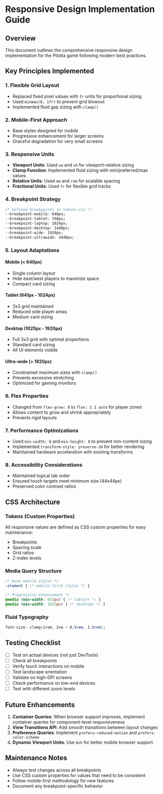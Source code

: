 # Responsive Design Implementation Guide

## Overview
This document outlines the comprehensive responsive design implementation for the Pilotta game following modern best practices.

## Key Principles Implemented

### 1. **Flexible Grid Layout**
- Replaced fixed pixel values with `fr` units for proportional sizing
- Used `minmax(0, 1fr)` to prevent grid blowout
- Implemented fluid gap sizing with `clamp()`

### 2. **Mobile-First Approach**
- Base styles designed for mobile
- Progressive enhancement for larger screens
- Graceful degradation for very small screens

### 3. **Responsive Units**
- **Viewport Units**: Used `vw` and `vh` for viewport-relative sizing
- **Clamp Function**: Implemented fluid sizing with min/preferred/max values
- **Relative Units**: Used `em` and `rem` for scalable spacing
- **Fractional Units**: Used `fr` for flexible grid tracks

### 4. **Breakpoint Strategy**
```css
/* Defined breakpoints in tokens.css */
--breakpoint-mobile: 640px;
--breakpoint-tablet: 768px;
--breakpoint-laptop: 1024px;
--breakpoint-desktop: 1440px;
--breakpoint-wide: 1920px;
--breakpoint-ultrawide: 3440px;
```

### 5. **Layout Adaptations**

#### Mobile (< 640px)
- Single column layout
- Hide east/west players to maximize space
- Compact card sizing

#### Tablet (641px - 1024px)
- 3x3 grid maintained
- Reduced side player areas
- Medium card sizing

#### Desktop (1025px - 1920px)
- Full 3x3 grid with optimal proportions
- Standard card sizing
- All UI elements visible

#### Ultra-wide (> 1920px)
- Constrained maximum sizes with `clamp()`
- Prevents excessive stretching
- Optimized for gaming monitors

### 6. **Flex Properties**
- Changed from `flex-grow: 0` to `flex: 1 1 auto` for player zones
- Allows content to grow and shrink appropriately
- Prevents rigid layouts

### 7. **Performance Optimizations**
- Used `min-width: 0` and `min-height: 0` to prevent min-content sizing
- Implemented `transform-style: preserve-3d` for better rendering
- Maintained hardware acceleration with existing transforms

### 8. **Accessibility Considerations**
- Maintained logical tab order
- Ensured touch targets meet minimum size (44x44px)
- Preserved color contrast ratios

## CSS Architecture

### Tokens (Custom Properties)
All responsive values are defined as CSS custom properties for easy maintenance:
- Breakpoints
- Spacing scale
- Grid ratios
- Z-index levels

### Media Query Structure
```css
/* Base mobile styles */
.element { /* mobile-first styles */ }

/* Progressive enhancement */
@media (min-width: 641px) { /* tablet+ */ }
@media (min-width: 1025px) { /* desktop+ */ }
```

### Fluid Typography
```css
font-size: clamp(1rem, 2vw + 0.5rem, 1.5rem);
```

## Testing Checklist

- [ ] Test on actual devices (not just DevTools)
- [ ] Check all breakpoints
- [ ] Verify touch interactions on mobile
- [ ] Test landscape orientation
- [ ] Validate on high-DPI screens
- [ ] Check performance on low-end devices
- [ ] Test with different zoom levels

## Future Enhancements

1. **Container Queries**: When browser support improves, implement container queries for component-level responsiveness
2. **View Transitions API**: Add smooth transitions between layout changes
3. **Preference Queries**: Implement `prefers-reduced-motion` and `prefers-color-scheme`
4. **Dynamic Viewport Units**: Use `dvh` for better mobile browser support

## Maintenance Notes

- Always test changes across all breakpoints
- Use CSS custom properties for values that need to be consistent
- Follow mobile-first methodology for new features
- Document any breakpoint-specific behavior
